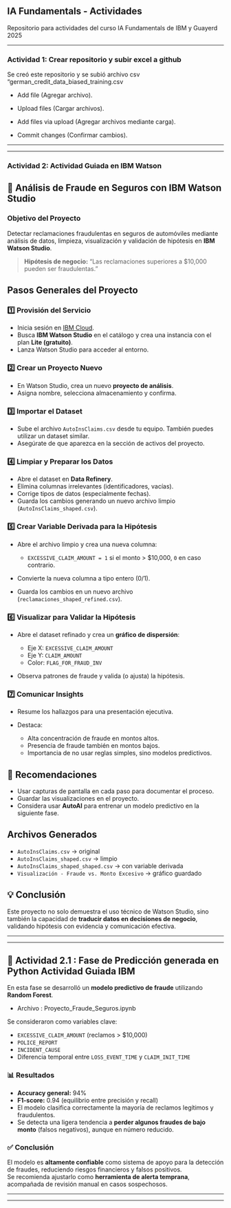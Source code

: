 ## IA Fundamentals - Actividades
Repositorio para actividades del curso IA Fundamentals de IBM y Guayerd 2025

---

### Actividad 1: Crear repositorio y subir excel a github

Se creó este repositorio y se subió archivo csv “german_credit_data_biased_training.csv

- Add file (Agregar archivo).

- Upload files (Cargar archivos).

- Add files via upload (Agregar archivos mediante carga).

- Commit changes (Confirmar cambios).
  
---
---
### Actividad 2: Actividad Guiada en IBM Watson


## 🚗 Análisis de Fraude en Seguros con IBM Watson Studio

### Objetivo del Proyecto

Detectar reclamaciones fraudulentas en seguros de automóviles mediante análisis de datos, limpieza, visualización y validación de hipótesis en **IBM Watson Studio**.

> **Hipótesis de negocio:** “Las reclamaciones superiores a \$10,000 pueden ser fraudulentas.”



## Pasos Generales del Proyecto

### 1️⃣ Provisión del Servicio

* Inicia sesión en [IBM Cloud](https://cloud.ibm.com).
* Busca **IBM Watson Studio** en el catálogo y crea una instancia con el plan **Lite (gratuito)**.
* Lanza Watson Studio para acceder al entorno.

### 2️⃣ Crear un Proyecto Nuevo

* En Watson Studio, crea un nuevo **proyecto de análisis**.
* Asigna nombre, selecciona almacenamiento y confirma.

### 3️⃣ Importar el Dataset

* Sube el archivo `AutoInsClaims.csv` desde tu equipo. También puedes utilizar un dataset similar.
* Asegúrate de que aparezca en la sección de activos del proyecto.

### 4️⃣ Limpiar y Preparar los Datos

* Abre el dataset en **Data Refinery**.
* Elimina columnas irrelevantes (identificadores, vacías).
* Corrige tipos de datos (especialmente fechas).
* Guarda los cambios generando un nuevo archivo limpio (`AutoInsClaims_shaped.csv`).

### 5️⃣ Crear Variable Derivada para la Hipótesis

* Abre el archivo limpio y crea una nueva columna:

  * `EXCESSIVE_CLAIM_AMOUNT = 1` si el monto > \$10,000, `0` en caso contrario.
* Convierte la nueva columna a tipo entero (0/1).
* Guarda los cambios en un nuevo archivo (`reclamaciones_shaped_refined.csv`).

### 6️⃣ Visualizar para Validar la Hipótesis

* Abre el dataset refinado y crea un **gráfico de dispersión**:

  * Eje X: `EXCESSIVE_CLAIM_AMOUNT`
  * Eje Y: `CLAIM_AMOUNT`
  * Color: `FLAG_FOR_FRAUD_INV`
* Observa patrones de fraude y valida (o ajusta) la hipótesis.

### 7️⃣ Comunicar Insights

* Resume los hallazgos para una presentación ejecutiva.
* Destaca:

  * Alta concentración de fraude en montos altos.
  * Presencia de fraude también en montos bajos.
  * Importancia de no usar reglas simples, sino modelos predictivos.



## 📌 Recomendaciones

* Usar capturas de pantalla en cada paso para documentar el proceso.
* Guardar las visualizaciones en el proyecto.
* Considera usar **AutoAI** para entrenar un modelo predictivo en la siguiente fase.



## Archivos Generados

* `AutoInsClaims.csv` → original
* `AutoInsClaims_shaped.csv` → limpio
* `AutoInsClaims_shaped_shaped.csv` → con variable derivada
* `Visualización - Fraude vs. Monto Excesivo` → gráfico guardado



## 💡 Conclusión

Este proyecto no solo demuestra el uso técnico de Watson Studio, sino también la capacidad de **traducir datos en decisiones de negocio**, validando hipótesis con evidencia y comunicación efectiva.

---
---
## 🔮 Actividad 2.1 : Fase de Predicción generada en Python  Actividad Guiada IBM

En esta fase se desarrolló un **modelo predictivo de fraude** utilizando **Random Forest**. 

 * Archivo : Proyecto_Fraude_Seguros.ipynb

Se consideraron como variables clave:

- `EXCESSIVE_CLAIM_AMOUNT` (reclamos > $10,000)  
- `POLICE_REPORT`  
- `INCIDENT_CAUSE`  
- Diferencia temporal entre `LOSS_EVENT_TIME` y `CLAIM_INIT_TIME`  

### 📊 Resultados
- **Accuracy general:** 94%  
- **F1-score:** 0.94 (equilibrio entre precisión y recall)  
- El modelo clasifica correctamente la mayoría de reclamos legítimos y fraudulentos.  
- Se detecta una ligera tendencia a **perder algunos fraudes de bajo monto** (falsos negativos), aunque en número reducido.  

### ✅ Conclusión
El modelo es **altamente confiable** como sistema de apoyo para la detección de fraudes, reduciendo riesgos financieros y falsos positivos.  
Se recomienda ajustarlo como **herramienta de alerta temprana**, acompañada de revisión manual en casos sospechosos.


---
---


